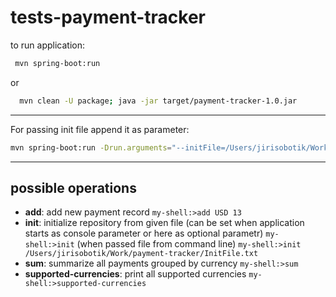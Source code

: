 # tests-payment-tracker

to run application:
```bash
 mvn spring-boot:run
 ```
 or 
```bash
  mvn clean -U package; java -jar target/payment-tracker-1.0.jar
 ```
 
 ---
 
 For passing init file append it as parameter:
 
 ```bash
 mvn spring-boot:run -Drun.arguments="--initFile=/Users/jirisobotik/Work/payment-tracker/InitFile.txt"
 ```
 
 ---
 
 ## possible operations
 
* __add__: add new payment record
    `my-shell:>add USD 13` 
* __init__: initialize repository from given file 
     (can be set when application starts as console parameter or here as optional parametr)
     `my-shell:>init` (when passed file from command line)
     `my-shell:>init /Users/jirisobotik/Work/payment-tracker/InitFile.txt`
* __sum__: summarize all payments grouped by currency
      `my-shell:>sum`
* __supported-currencies__: print all supported currencies
      `my-shell:>supported-currencies`


